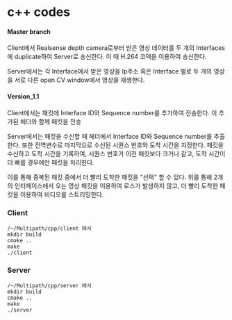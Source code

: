 # c++ codes
#### Master branch

Client에서 Realsense depth camera로부터 받은 영상 데이터를 두 개의 Interfaces에 duplicate하여 Server로 송신한다. 이 때 H.264 코덱을 이용하여 송신한다.

Server에서는 각 Interface에서 받은 영상을 Ip주소 혹은 Interface 별로 두 개의 영상을 서로 다른 open CV window에서 영상을 재생한다.

#### Version_1.1

Client에서는 패킷에 Interface ID와 Sequence number를 추가하여 전송한다. 이 추가된 헤더와 함께 패킷을 전송

Server에서는 패킷을 수신할 때 헤더에서 Interface ID와 Sequence number를 추출한다. 또한 전역변수로 마지막으로 수신된 시퀀스 번호와 도착 시간을 지정한다. 패킷을 수신하고 도착 시간을 기록하여, 시퀀스 번호가 이전 패킷보다 크거나 같고, 도착 시간이 
더 빠를 경우에만 패킷을 처리한다. 

이를 통해 중복된 패킷 중에서 더 빨리 도착한 패킷을 "선택" 할 수 있다.
위를 통해 2개의 인터페이스에서 오는 영상 패킷을 이용하여 로스가 발생하지 않고, 더 빨리 도착한 패킷을 이용하여 비디오를 스트리밍한다.
### Client
```
/~/Multipath/cpp/client 에서
mkdir build
cmake ..
make
./client
```

### Server
```
/~/Multipath/cpp/server 에서
mkdir build
cmake ..
make
./server
```